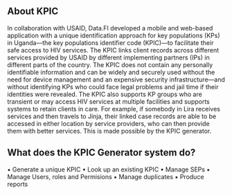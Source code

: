 

## About KPIC

In collaboration with USAID, Data.FI developed a mobile and web-based application with a unique
identification approach for key populations (KPs) in Uganda―the key populations identifier code
(KPIC)―to facilitate their safe access to HIV services. The KPIC links client records across different
services provided by USAID by different implementing partners (IPs) in different parts of the country.
The KPIC does not contain any personally identifiable information and can be widely and securely
used without the need for device management and an expensive security infrastructure—and without
identifying KPs who could face legal problems and jail time if their identities were revealed.
The KPIC also supports KP groups who are transient or may access HIV services at multiple facilities
and supports systems to retain clients in care. For example, if somebody in Lira receives services and
then travels to Jinja, their linked case records are able to be accessed in either location by service
providers, who can then provide them with better services. This is made possible by the KPIC
generator.


## What does the KPIC Generator system do?  
▪ Generate a unique KPIC
▪ Look up an existing KPIC
▪ Manage SEPs
▪ Manage Users, roles and Permisions
▪ Manage duplicates
▪ Produce reports

